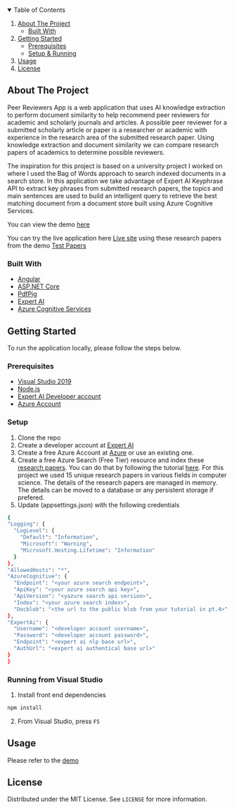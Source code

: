 <!--
*** Thanks for checking out the Best-README-Template. If you have a suggestion
*** that would make this better, please fork the repo and create a pull request
*** or simply open an issue with the tag "enhancement".
*** Thanks again! Now go create something AMAZING! :D
-->



<!-- PROJECT SHIELDS -->
<!--
*** I'm using markdown "reference style" links for readability.
*** Reference links are enclosed in brackets [ ] instead of parentheses ( ).
*** See the bottom of this document for the declaration of the reference variables
*** for contributors-url, forks-url, etc. This is an optional, concise syntax you may use.
*** https://www.markdownguide.org/basic-syntax/#reference-style-links
-->

<!-- PROJECT LOGO -->
<br />
<p align="center">
<!-- TABLE OF CONTENTS -->
<details open="open">
  <summary>Table of Contents</summary>
  <ol>
    <li>
      <a href="#about-the-project">About The Project</a>
      <ul>
        <li><a href="#built-with">Built With</a></li>
      </ul>
    </li>
    <li>
      <a href="#getting-started">Getting Started</a>
      <ul>
        <li><a href="#prerequisites">Prerequisites</a></li>
      </ul>
      <ul>
        <li><a href="#setup">Setup & Running</a></li>
      </ul>
    </li>
    <li><a href="#usage">Usage</a></li>
    <li><a href="#license">License</a></li>
  </ol>
</details>



<!-- ABOUT THE PROJECT -->
## About The Project
Peer Reviewers App is a web application that uses AI knowledge extraction to perform document similarity to help recommend peer reviewers  for 
academic and scholarly journals and articles. A possible peer reviewer for a submitted scholarly article or paper is a researcher or academic with experience
in the research area of the submitted research paper. Using knowledge extraction and document similarity we can compare research papers of academics to determine possible reviewers. 

The inspiration for this project is based on a university project I worked on where I used the Bag of Words approach to search indexed documents in a 
search store. In this application we take advantage of Expert AI Keyphrase API to extract key phrases from submitted research papers, the topics and 
main sentences are used to build an intelligent query to retrieve the best matching document from a document store built using Azure Cognitive Services. 

You can view the demo [here](demo)

You can try the live application here [Live site](https://prappexpertai.azurewebsites.net/)  using these research papers from the demo [Test Papers](https://github.com/peterasamoah7/peer-reviewers-expertai/tree/master/reviewpapers)

### Built With
* [Angular](https://angular.io/)
* [ASP.NET Core](https://dotnet.microsoft.com/)
* [PdfPig](https://uglytoad.github.io/PdfPig/)
* [Expert AI](https://www.expert.ai/)
* [Azure Cognitive Services](https://azure.microsoft.com/en-gb/services/cognitive-services/)



<!-- GETTING STARTED -->
## Getting Started

To run the application locally, please follow the steps below.

### Prerequisites

* [Visual Studio 2019](https://visualstudio.microsoft.com/)
* [Node.js](https://nodejs.org/)
* [Expert AI Developer account](https://developer.expert.ai/)
* [Azure Account](https://azure.microsoft.com/)


### Setup

1. Clone the repo 
2. Create a developer account at [Expert AI](https://developer.expert.ai/)
3. Create a free Azure Account at [Azure](https://azure.microsoft.com/) or use an existing one. 
4. Create a free Azure Search (Free Tier) resource and index these [research papers](https://github.com/peterasamoah7/peer-reviewers-expertai/tree/master/researchpapers). You can do that by following the tutorial [here](https://docs.microsoft.com/en-us/azure/search/cognitive-search-quickstart-blob). For this project we used 15 unique research papers in various fields in computer science. The details of the research papers are managed in memory. The details can be moved to a database or any persistent storage if prefered. 
5. Update (appsettings.json) with the following credentials
  ```sh
  {
  "Logging": {
    "LogLevel": {
      "Default": "Information",
      "Microsoft": "Warning",
      "Microsoft.Hosting.Lifetime": "Information"
    }
  },
  "AllowedHosts": "*",
  "AzureCognitive": {
    "Endpoint": "<your azure search endpoint>",
    "ApiKey": "<your azure search api key>",
    "ApiVersion": "<yazure search api version>",
    "Index": "<your azure search index>",
    "Docblob": "<the url to the public blob from your tutorial in pt.4>"
  },
  "ExpertAi": {
    "Username": "<developer account username>",
    "Password": "<developer account password>",
    "Endpoint": "<expert ai nlp base url>",
    "AuthUrl": "<expert ai authentical base url>"
  }
}
```

### Running from Visual Studio

1. Install front end dependencies 
```sh
npm install
```

2. From Visual Studio, press `F5`
 
<!-- USAGE EXAMPLES -->
## Usage

Please refer to the [demo](https://example.com)

<!-- LICENSE -->
## License

Distributed under the MIT License. See `LICENSE` for more information.

